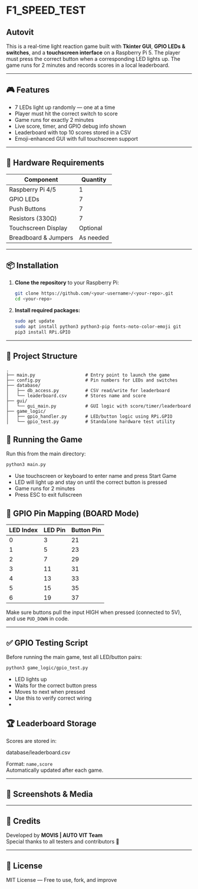 # F1_SPEED_TEST
## Autovit

<!-- Add an image of the game UI or full hardware setup here -->
<!-- Example: ![Game Overview](images/game_ui.jpg) -->

This is a real-time light reaction game built with **Tkinter GUI**, **GPIO LEDs & switches**, and a **touchscreen interface** on a Raspberry Pi 5. The player must press the correct button when a corresponding LED lights up. The game runs for 2 minutes and records scores in a local leaderboard.

---

## 🎮 Features

- 7 LEDs light up randomly — one at a time  
- Player must hit the correct switch to score  
- Game runs for exactly 2 minutes  
- Live score, timer, and GPIO debug info shown  
- Leaderboard with top 10 scores stored in a CSV  
- Emoji-enhanced GUI with full touchscreen support

---

## 🧰 Hardware Requirements

| Component           | Quantity |
|---------------------|----------|
| Raspberry Pi 4/5    | 1        |
| GPIO LEDs           | 7        |
| Push Buttons        | 7        |
| Resistors (330Ω)    | 7        |
| Touchscreen Display | Optional |
| Breadboard & Jumpers| As needed |

<!-- Add an image of your GPIO pinout or breadboard wiring here -->
<!-- Example: ![Wiring Diagram](images/wiring.png) -->

---

## 📦 Installation

1. **Clone the repository** to your Raspberry Pi:

    ```bash
    git clone https://github.com/<your-username>/<your-repo>.git
    cd <your-repo>
    ```

2. **Install required packages:**

    ```bash
    sudo apt update
    sudo apt install python3 python3-pip fonts-noto-color-emoji git
    pip3 install RPi.GPIO
    ```

---

## 📂 Project Structure

```plaintext
.
├── main.py                   # Entry point to launch the game
├── config.py                 # Pin numbers for LEDs and switches
├── database/
│   ├── db_access.py          # CSV read/write for leaderboard
│   └── leaderboard.csv       # Stores name and score
├── gui/
│   └── gui_main.py           # GUI logic with score/timer/leaderboard
├── game_logic/
│   ├── gpio_handler.py       # LED/button logic using RPi.GPIO
│   └── gpio_test.py          # Standalone hardware test utility
```
## 🚀 Running the Game

Run this from the main directory:

```bash
python3 main.py
```
- Use touchscreen or keyboard to enter name and press Start Game
- LED will light up and stay on until the correct button is pressed
- Game runs for 2 minutes
- Press ESC to exit fullscreen
  
## 🧪 GPIO Pin Mapping (BOARD Mode)

| LED Index | LED Pin | Button Pin |
|-----------|---------|------------|
| 0         | 3       | 21         |
| 1         | 5       | 23         |
| 2         | 7       | 29         |
| 3         | 11      | 31         |
| 4         | 13      | 33         |
| 5         | 15      | 35         |
| 6         | 19      | 37         |

Make sure buttons pull the input HIGH when pressed (connected to 5V), and use `PUD_DOWN` in code.

---

## ✅ GPIO Testing Script

Before running the main game, test all LED/button pairs:

```bash
python3 game_logic/gpio_test.py
```
- LED lights up
- Waits for the correct button press
- Moves to next when pressed
- Use this to verify correct wiring
- 
## 🏆 Leaderboard Storage

Scores are stored in:

database/leaderboard.csv

Format: `name,score`  
Automatically updated after each game.

---

## 📸 Screenshots & Media

<!-- Add gameplay screenshots, wiring photos, or video demo here -->
<!-- Example:
![Gameplay](images/ui.png)
![Hardware Setup](images/setup.jpg)
-->

---

## 🙌 Credits

Developed by **MOVIS | AUTO VIT Team**  
Special thanks to all testers and contributors 🙏

---

## 📜 License

MIT License — Free to use, fork, and improve
